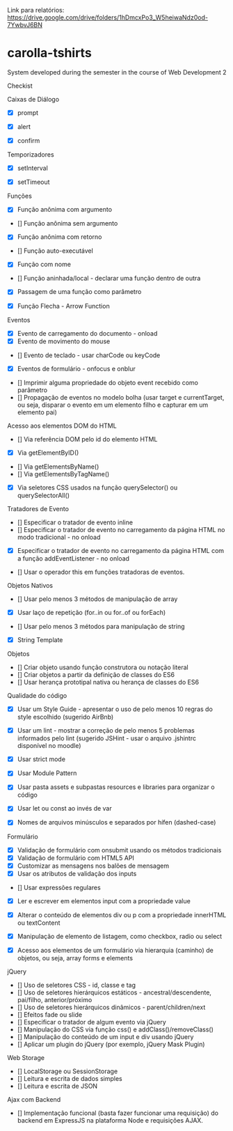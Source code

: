 Link para relatórios:
https://drive.google.com/drive/folders/1hDmcxPo3_W5heiwaNdz0od-7YwbvJ6BN

# carolla-tshirts
System developed during the semester in the course of Web Development 2

Checkist

Caixas de Diálogo

- [x] prompt
- [x] alert
- [x] confirm


Temporizadores

- [x] setInterval
- [x] setTimeout
 
 
Funções

- [x] Função anônima com argumento
- [] Função anônima sem argumento
- [x] Função anônima com retorno
- [] Função auto-executável
- [x] Função com nome
- [] Função aninhada/local - declarar uma função dentro de outra
- [x] Passagem de uma função como parâmetro
- [x] Função Flecha - Arrow Function
 
 
Eventos

- [x] Evento de carregamento do documento - onload
- [x] Evento de movimento do mouse
- [] Evento de teclado - usar charCode ou keyCode
- [x] Eventos de formulário - onfocus e onblur
- [] Imprimir alguma propriedade do objeto event recebido como parâmetro
- [] Propagação de eventos no modelo bolha (usar target e currentTarget, ou seja, disparar o evento em um elemento filho e capturar em um elemento pai)
 
 
Acesso aos elementos DOM do HTML

- [] Via referência DOM pelo id do elemento HTML
- [x] Via getElementByID()
- [] Via getElementsByName()
- [] Via getElementsByTagName()
- [x] Via seletores CSS usados na função querySelector() ou querySelectorAll()
 
 
Tratadores de Evento

- [] Especificar o tratador de evento inline
- [] Especificar o tratador de evento no carregamento da página HTML no modo tradicional - no onload
- [x] Especificar o tratador de evento no carregamento da página HTML com a função addEventListener - no onload
- [] Usar o operador this em funções tratadoras de eventos.
 
 
Objetos Nativos

- [] Usar pelo menos 3 métodos de manipulação de array
- [x] Usar laço de repetição (for..in ou for..of ou forEach)
- [] Usar pelo menos 3 métodos para manipulação de string
- [x] String Template
 
 
Objetos

- [] Criar objeto usando função construtora ou notação literal
- [] Criar objetos a partir da definição de classes do ES6
- [] Usar herança prototipal nativa ou herança de classes do ES6
 
 
Qualidade do código

- [x] Usar um Style Guide - apresentar o uso de pelo menos 10 regras do style escolhido (sugerido AirBnb)
- [x] Usar um lint - mostrar a correção de pelo menos 5 problemas informados pelo lint (sugerido JSHint - usar o arquivo .jshintrc disponível no moodle)
- [x] Usar strict mode
- [x] Usar Module Pattern
- [x] Usar pasta assets e subpastas resources e libraries para organizar o código
- [x] Usar let ou const ao invés de var
- [x] Nomes de arquivos minúsculos e separados por hífen (dashed-case)
 
 
Formulário

- [x] Validação de formulário com onsubmit usando os métodos tradicionais
- [x] Validação de formulário com HTML5 API
- [x] Customizar as mensagens nos balões de mensagem
- [x] Usar os atributos de validação dos inputs
- [] Usar expressões regulares
- [x] Ler e escrever em elementos input com a propriedade value
- [x] Alterar o conteúdo de elementos div ou p com a propriedade innerHTML ou textContent
- [x] Manipulação de elemento de listagem, como checkbox, radio ou select
- [x] Acesso aos elementos de um formulário via hierarquia (caminho) de objetos, ou seja, array forms e elements
 
 
jQuery

- [] Uso de seletores CSS - id, classe e tag
- [] Uso de seletores hierárquicos estáticos - ancestral/descendente, pai/filho, anterior/próximo
- [] Uso de seletores hierárquicos dinâmicos - parent/children/next
- [] Efeitos fade ou slide
- [] Especificar o tratador de algum evento via jQuery
- [] Manipulação do CSS via função css() e addClass()/removeClass()
- [] Manipulação do conteúdo de um input e div usando jQuery
- [] Aplicar um plugin do jQuery (por exemplo, jQuery Mask Plugin)
 
 
Web Storage

- [] LocalStorage ou SessionStorage
- [] Leitura e escrita de dados simples
- [] Leitura e escrita de JSON
 
 
Ajax com Backend

- [] Implementação funcional (basta fazer funcionar uma requisição) do backend em ExpressJS na plataforma Node e requisições AJAX.
